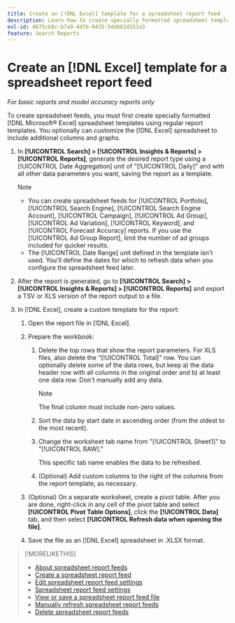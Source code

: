 ```yaml
---
title: Create an [!DNL Excel] template for a spreadsheet report feed
description: Learn how to create specially formatted spreadsheet templates.
exl-id: d675cb8c-b7a9-4d7b-8435-5dd662d151a3
feature: Search Reports
---
```

# Create an [!DNL Excel] template for a spreadsheet report feed

*For basic reports and model accuracy reports only*

To create spreadsheet feeds, you must first create specially formatted [!DNL Microsoft® Excel] spreadsheet templates using regular report templates. You optionally can customize the [!DNL Excel] spreadsheet to include additional columns and graphs.

1. In **[!UICONTROL Search] > [!UICONTROL Insights & Reports] > [!UICONTROL Reports]**, generate the desired report type using a [!UICONTROL Date Aggregation] unit of "[!UICONTROL Daily]" and with all other data parameters you want, saving the report as a template.

   >[!NOTE]
   >
   > * You can create spreadsheet feeds for [!UICONTROL Portfolio], [!UICONTROL Search Engine], [!UICONTROL Search Engine Account], [!UICONTROL Campaign], [!UICONTROL Ad Group], [!UICONTROL Ad Variation], [!UICONTROL Keyword], and [!UICONTROL Forecast Accuracy] reports. If you use the [!UICONTROL Ad Group Report], limit the number of ad groups included for quicker results.
   > * The [!UICONTROL Date Range] unit defined in the template isn't used. You'll define the dates for which to refresh data when you configure the spreadsheet feed later.

1. After the report is generated, go to **[!UICONTROL Search] > [!UICONTROL Insights & Reports] > [!UICONTROL Reports]** and export a TSV or XLS version of the report output to a file.

1. In [!DNL Excel], create a custom template for the report:

   1. Open the report file in [!DNL Excel].
   
   1. Prepare the workbook:
      
      1. Delete the top rows that show the report parameters. For XLS files, also delete the "[!UICONTROL Total]" row. You can optionally delete some of the data rows, but keep a) the data header row with all columns in the original order and b) at least one data row. Don't manually add any data.
       
         >[!NOTE]
         >
         > The final column must include non-zero values.
       
       2. Sort the data by start date in ascending order (from the oldest to the most recent).
       
       3. Change the worksheet tab name from "[!UICONTROL Sheet1]" to "[!UICONTROL RAW]."
          
          This specific tab name enables the data to be refreshed.
          
       4. (Optional) Add custom columns to the right of the columns from the report template, as necessary.

   1. (Optional) On a separate worksheet, create a pivot table. After you are done, right-click in any cell of the pivot table and select **[!UICONTROL Pivot Table Options]**, click the **[!UICONTROL Data]** tab, and then select **[!UICONTROL Refresh data when opening the file]**.
   
   1. Save the file as an [!DNL Excel] spreadsheet in .XLSX format.

>[!MORELIKETHIS]
>
>* [About spreadsheet report feeds](spreadsheet-feed-about.md)
>* [Create a spreadsheet report feed](spreadsheet-feed-create.md)
>* [Edit spreadsheet report feed settings](spreadsheet-feed-edit.md)
>* [Spreadsheet report feed settings](spreadsheet-feed-settings.md)
>* [View or save a spreadsheet report feed file](spreadsheet-feed-view-or-save.md)
>* [Manually refresh spreadsheet report feeds](spreadsheet-feed-refresh.md)
>* [Delete spreadsheet report feeds](spreadsheet-feed-delete.md)
